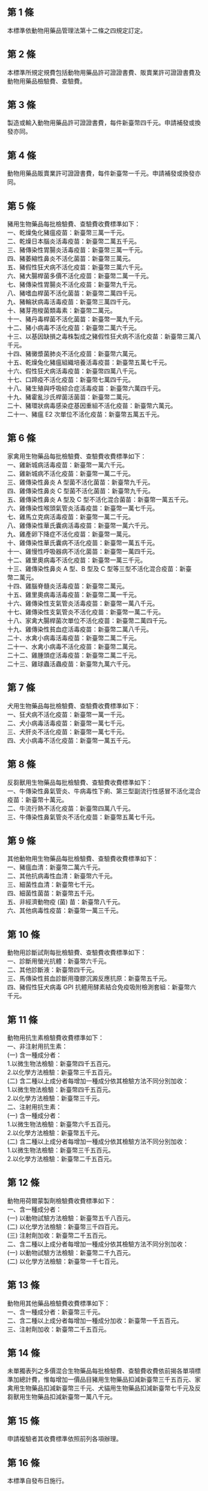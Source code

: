 第 1 條
-------
本標準依動物用藥品管理法第十二條之四規定訂定。

第 2 條
-------
本標準所規定規費包括動物用藥品許可證證書費、販賣業許可證證書費及  
動物用藥品檢驗費、查驗費。

第 3 條
-------
製造或輸入動物用藥品許可證證書費，每件新臺幣四千元。申請補發或換  
發亦同。

第 4 條
-------
動物用藥品販賣業許可證證書費，每件新臺幣一千元。申請補發或換發亦  
同。

第 5 條
-------
豬用生物藥品每批檢驗費、查驗費收費標準如下：  
一、乾燥兔化豬瘟疫苗：新臺幣三萬一千元。  
二、乾燥日本腦炎活毒疫苗：新臺幣二萬五千元。  
三、豬傳染性胃腸炎活毒疫苗：新臺幣三萬一千元。  
四、豬萎縮性鼻炎不活化菌苗：新臺幣三萬元。  
五、豬假性狂犬病不活化疫苗：新臺幣三萬六千元。  
六、豬大腸桿菌多價不活化疫苗：新臺幣二萬一千元。  
七、豬傳染性胃腸炎不活化疫苗：新臺幣九千元。  
八、豬嗜血桿菌不活化菌苗：新臺幣二萬四千元。  
九、豬輪狀病毒活毒疫苗：新臺幣三萬四千元。  
十、豬芽孢梭菌類毒素：新臺幣二萬元。  
十一、豬丹毒桿菌不活化菌苗：新臺幣一萬九千元。  
十二、豬小病毒不活化疫苗：新臺幣二萬六千元。  
十三、以基因缺損之毒株製成之豬假性狂犬病不活化疫苗：新臺幣三萬八  
      千元。  
十四、豬黴漿菌肺炎不活化疫苗：新臺幣六萬元。  
十五、乾燥兔化豬瘟組織培養活毒疫苗：新臺幣五萬七千元。  
十六、假性狂犬病活毒疫苗：新臺幣四萬八千元。  
十七、口蹄疫不活化疫苗：新臺幣七萬四千元。  
十八、豬生殖與呼吸綜合症活毒疫苗：新臺幣六萬四千元。  
十九、豬霍亂沙氏桿菌活菌苗：新臺幣二萬元。  
二十、豬環狀病毒感染症基因重組不活化疫苗：新臺幣六萬元。  
二十一、豬瘟 E2 次單位不活化疫苗：新臺幣五萬五千元。

第 6 條
-------
家禽用生物藥品每批檢驗費、查驗費收費標準如下：  
一、雞新城病活毒疫苗：新臺幣一萬六千元。  
二、雞新城病不活化疫苗：新臺幣一萬二千元。  
三、雞傳染性鼻炎 A  型菌不活化菌苗：新臺幣九千元。  
四、雞傳染性鼻炎 C  型菌不活化菌苗：新臺幣九千元。  
五、雞傳染性鼻炎 A  型及 C  型不活化混合菌苗：新臺幣一萬五千元。  
六、雞傳染性喉頭氣管炎活毒疫苗：新臺幣一萬七千元。  
七、雞馬立克病活毒疫苗：新臺幣一萬二千元。  
八、雞傳染性華氏囊病活毒疫苗：新臺幣一萬六千元。  
九、雞產卵下降症不活化疫苗：新臺幣一萬元。  
十、雞傳染性華氏囊病不活化疫苗：新臺幣一萬五千元。  
十一、雞慢性呼吸器病不活化菌苗：新臺幣一萬四千元。  
十二、雞里奧病毒不活化疫苗：新臺幣一萬三千元。  
十三、雞傳染性鼻炎 A  型、B 型及 C  型等三型不活化混合疫苗：新臺  
      幣二萬元。  
十四、雞腦脊髓炎活毒疫苗：新臺幣二萬元。  
十五、雞里奧病毒活毒疫苗：新臺幣二萬一千元。  
十六、雞傳染性支氣管炎活毒疫苗：新臺幣一萬八千元。  
十七、雞傳染性支氣管炎不活化疫苗：新臺幣一萬二千元。  
十八、家禽大腸桿菌次單位不活化疫苗：新臺幣二萬四千元。  
十九、雞傳染性貧血症活毒疫苗：新臺幣二萬八千元。  
二十、水禽小病毒活毒疫苗：新臺幣二萬二千元。  
二十一、水禽小病毒不活化疫苗：新臺幣二萬元。  
二十二、雞腫頭症活毒疫苗：新臺幣二萬二千元。  
二十三、雞球蟲活蟲疫苗：新臺幣九萬六千元。

第 7 條
-------
犬用生物藥品每批檢驗費、查驗費收費標準如下：  
一、狂犬病不活化疫苗：新臺幣一萬一千元。  
二、犬小病毒活毒疫苗：新臺幣一萬七千元。  
三、犬肝炎不活化疫苗：新臺幣一萬七千元。  
四、犬小病毒不活化疫苗：新臺幣一萬五千元。

第 8 條
-------
反芻獸用生物藥品每批檢驗費、查驗費收費標準如下：  
一、牛傳染性鼻氣管炎、牛病毒性下痢、第三型副流行性感冒不活化混合  
    疫苗：新臺幣十萬元。  
二、牛流行熱不活化疫苗：新臺幣四萬八千元。  
三、牛傳染性鼻氣管炎不活化疫苗：新臺幣五萬七千元。

第 9 條
-------
其他動物用生物藥品每批檢驗費、查驗費收費標準如下：  
一、豬瘟血清：新臺幣二萬六千元。  
二、其他抗病毒性血清：新臺幣六千元。  
三、細菌性血清：新臺幣七千元。  
四、細菌性菌苗：新臺幣五千元。  
五、非經濟動物疫 (菌) 苗：新臺幣八千元。  
六、其他病毒性疫苗：新臺幣一萬三千元。

第 10 條
--------
動物用診斷試劑每批檢驗費、查驗費收費標準如下：  
一、診斷用螢光抗體：新臺幣六千元。  
二、其他診斷液：新臺幣四千元。  
三、馬傳染性貧血診斷用瓊膠沉澱反應抗原：新臺幣五千元。  
四、豬假性狂犬病毒 GPI  抗體用酵素結合免疫吸附檢測套組：新臺幣六  
    千元。

第 11 條
--------
動物用抗生素檢驗費收費標準如下：  
一、非注射用抗生素：  
 (一) 含一種成分者：  
      1.以微生物法檢驗：新臺幣四千五百元。  
      2.以化學方法檢驗：新臺幣三千五百元。  
 (二) 含二種以上成分者每增加一種成分依其檢驗方法不同分別加收：  
      1.以微生物法檢驗：新臺幣四千五百元。  
      2.以化學方法檢驗：新臺幣三千元。  
二、注射用抗生素：  
 (一) 含一種成分者：  
      1.以微生物法檢驗：新臺幣六千五百元。  
      2.以化學方法檢驗：新臺幣五千元。  
 (二) 含二種以上成分者每增加一種成分依其檢驗方法不同分別加收：  
      1.以微生物法檢驗：新臺幣三千五百元。  
      2.以化學方法檢驗：新臺幣二千五百元。

第 12 條
--------
動物用荷爾蒙製劑檢驗費收費標準如下：  
一、含一種成分者：  
 (一) 以動物試驗方法檢驗：新臺幣五千八百元。  
 (二) 以化學方法檢驗：新臺幣三千四百元。  
 (三) 注射劑加收：新臺幣二千五百元。  
二、含二種以上成分者每增加一種成分依其檢驗方法不同分別加收：  
 (一) 以動物試驗方法檢驗：新臺幣二千九百元。  
 (二) 以化學方法檢驗：新臺幣一千七百元。

第 13 條
--------
動物用其他藥品檢驗費收費標準如下：  
一、含一種成分者：新臺幣三千元。  
二、含二種以上成分者每增加一種成分加收：新臺幣一千五百元。  
三、注射劑加收：新臺幣二千五百元。

第 14 條
--------
未單獨表列之多價混合生物藥品每批檢驗費、查驗費收費依前揭各單項標  
準加總計費，惟每增加一價品目豬用生物藥品扣減新臺幣三千五百元、家  
禽用生物藥品扣減新臺幣三千元、犬貓用生物藥品扣減新臺幣七千元及反  
芻獸用生物藥品扣減新臺幣一萬八千元。

第 15 條
--------
申請複驗者其收費標準依照前列各項辦理。

第 16 條
--------
本標準自發布日施行。

